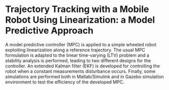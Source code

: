 # Trajectory Tracking with a Mobile Robot Using Linearization: a Model Predictive Approach

A model predictive controller (MPC) is applied to a
simple wheeled robot exploiting linearization along a reference
trajectory. The usual MPC formulation is adapted to the linear
time-varying (LTV) problem and a stability analysis is performed,
leading to two different designs for the controller. An extended
Kalman filter (EKF) is developed for controlling the robot when
a constant measurements disturbance occurs. Finally, some simulations
are performed both in Matlab/Simulink and in Gazebo
simulation environment to test the efficiency of the developed
MPC.
